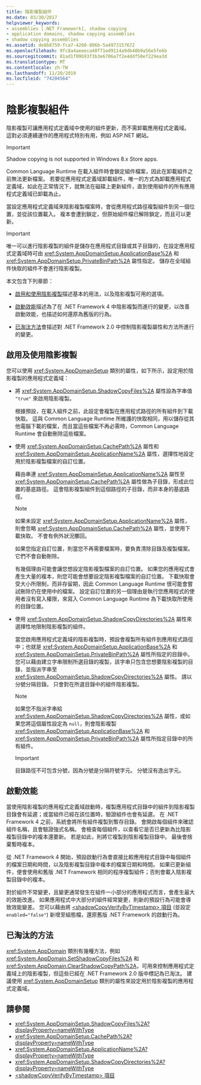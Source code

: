 ```yaml
---
title: 陰影複製組件
ms.date: 03/30/2017
helpviewer_keywords:
- assemblies [.NET Framework], shadow copying
- application domains, shadow copying assemblies
- shadow copying assemblies
ms.assetid: de8b8759-fca7-4260-896b-5a4973157672
ms.openlocfilehash: 9fc8a4aeeeca40f71ed9114a9db40b9a56e5fe6b
ms.sourcegitcommit: 81ad1f09b93f3b3e6706a7f2e4ddf50ef229ea3d
ms.translationtype: MT
ms.contentlocale: zh-TW
ms.lasthandoff: 11/20/2019
ms.locfileid: "74204564"
---
```

# <a name="shadow-copying-assemblies"></a>陰影複製組件

陰影複製可讓應用程式定義域中使用的組件更新，而不需卸載應用程式定義域。 這對必須連續運作的應用程式特別有用，例如 ASP.NET 網站。

> [!IMPORTANT]
> Shadow copying is not supported in Windows 8.x Store apps.

Common Language Runtime 在載入組件時會鎖定組件檔案，因此在卸載組件之前無法更新檔案。 若要從應用程式定義域卸載組件，唯一的方式為卸載應用程式定義域，如此在正常情況下，就無法在磁碟上更新組件，直到使用組件的所有應用程式定義域已卸載為止。

當設定應用程式定義域來陰影複製檔案時，會從應用程式路徑複製組件到另一個位置，並從該位置載入。 複本會遭到鎖定，但原始組件檔已解除鎖定，而且可以更新。

> [!IMPORTANT]
> 唯一可以進行陰影複製的組件是儲存在應用程式目錄或其子目錄的，在設定應用程式定義域時可由 <xref:System.AppDomainSetup.ApplicationBase%2A> 和 <xref:System.AppDomainSetup.PrivateBinPath%2A> 屬性指定。 儲存在全域組件快取的組件不會進行陰影複製。

本文包含下列章節：

- [啟用和使用陰影複製](#EnablingAndUsing)描述基本的用法，以及陰影複製可用的選項。

- [啟動效能](#StartupPerformance)描述為了在 .NET Framework 4 中陰影複製而進行的變更，以改善啟動效能，也描述如何還原為舊版的行為。

- [已淘汰方法](#ObsoleteMethods)會描述對 .NET Framework 2.0 中控制陰影複製屬性和方法所進行的變更。

<a name="EnablingAndUsing"></a>

## <a name="enabling-and-using-shadow-copying"></a>啟用及使用陰影複製

您可以使用 <xref:System.AppDomainSetup> 類別的屬性，如下所示，設定用於陰影複製的應用程式定義域：

- 將 <xref:System.AppDomainSetup.ShadowCopyFiles%2A> 屬性設為字串值 `"true"` 來啟用陰影複製。

  根據預設，在載入組件之前，此設定會複製在應用程式路徑的所有組件到下載快取。 這與 Common Language Runtime 所維護的快取相同，用以儲存從其他電腦下載的檔案，而且當這些檔案不再必需時，Common Language Runtime 會自動刪除這些檔案。

- 使用 <xref:System.AppDomainSetup.CachePath%2A> 屬性和 <xref:System.AppDomainSetup.ApplicationName%2A> 屬性，選擇性地設定用於陰影複製檔案的自訂位置。

  藉由串連 <xref:System.AppDomainSetup.ApplicationName%2A> 屬性至 <xref:System.AppDomainSetup.CachePath%2A> 屬性做為子目錄，形成此位置的基底路徑。 這會陰影複製組件到這個路徑的子目錄，而非本身的基底路徑。

  > [!NOTE]
  > 如果未設定 <xref:System.AppDomainSetup.ApplicationName%2A> 屬性，則會忽略 <xref:System.AppDomainSetup.CachePath%2A> 屬性，並使用下載快取。 不會有例外狀況擲回。

  如果您指定自訂位置，則當您不再需要檔案時，要負責清除目錄及複製檔案。 它們不會自動刪除。

  有幾個理由可能會讓您想設定陰影複製檔案的自訂位置。 如果您的應用程式會產生大量的複本，則您可能會想要設定陰影複製檔案的自訂位置。 下載快取會受大小所限制，而非存留期，因此 Common Language Runtime 很可能會嘗試刪除仍在使用中的檔案。 設定自訂位置的另一個理由是執行您應用程式的使用者沒有寫入權限，來寫入 Common Language Runtime 為下載快取所使用的目錄位置。

- 使用 <xref:System.AppDomainSetup.ShadowCopyDirectories%2A> 屬性來選擇性地限制陰影複製的組件。

  當您啟用應用程式定義域的陰影複製時，預設會複製所有組件到應用程式路徑中；也就是 <xref:System.AppDomainSetup.ApplicationBase%2A> 和 <xref:System.AppDomainSetup.PrivateBinPath%2A> 屬性所指定的目錄中。 您可以藉由建立字串限制所選目錄的複製，該字串只包含您想要陰影複製的目錄，並指派字串至 <xref:System.AppDomainSetup.ShadowCopyDirectories%2A> 屬性。 請以分號分隔目錄。 只會對在所選目錄中的組件陰影複製。

  > [!NOTE]
  > 如果您不指派字串給 <xref:System.AppDomainSetup.ShadowCopyDirectories%2A> 屬性，或如果您將這個屬性設定為 `null`，則會陰影複製 <xref:System.AppDomainSetup.ApplicationBase%2A> 和 <xref:System.AppDomainSetup.PrivateBinPath%2A> 屬性所指定目錄中的所有組件。

  > [!IMPORTANT]
  > 目錄路徑不可包含分號，因為分號是分隔符號字元。 分號沒有逸出字元。

<a name="StartupPerformance"></a>

## <a name="startup-performance"></a>啟動效能

當使用陰影複製的應用程式定義域啟動時，複製應用程式目錄中的組件到陰影複製目錄會有延遲；或當組件已經在該位置時，驗證組件也會有延遲。 在 .NET Framework 4 之前，系統會將所有組件複製到暫存目錄。 會開啟每個組件來確認組件名稱，且會驗證強式名稱。 會檢查每個組件，以查看它是否已更新為比陰影複製目錄中的複本還要新。 若是如此，則將它複製到陰影複製目錄中。 最後會捨棄暫時複本。

從 .NET Framework 4 開始，預設啟動行為會直接比較應用程式目錄中每個組件的檔案日期和時間，以及陰影複製目錄中複本的檔案日期和時間。 如果已更新組件，便會使用和舊版 .NET Framework 相同的程序複製組件；否則會載入陰影複製目錄中的複本。

對於組件不常變更，且變更通常發生在組件一小部分的應用程式而言，會產生最大的效能改進。 如果應用程式中大部分的組件經常變更，則新的預設行為可能會導致效能變差。 您可以藉由將 [\<shadowCopyVerifyByTimestamp> 項目](../configure-apps/file-schema/runtime/shadowcopyverifybytimestamp-element.md) (並設定 `enabled="false"`) 新增至組態檔，還原舊版 .NET Framework 的啟動行為。

<a name="ObsoleteMethods"></a>

## <a name="obsolete-methods"></a>已淘汰的方法

<xref:System.AppDomain> 類別有幾種方法，例如 <xref:System.AppDomain.SetShadowCopyFiles%2A> 和 <xref:System.AppDomain.ClearShadowCopyPath%2A>，可用來控制應用程式定義域上的陰影複製，但這些已經在 .NET Framework 2.0 版中標記為已淘汰。 建議使用 <xref:System.AppDomainSetup> 類別的屬性來設定用於陰影複製的應用程式定義域。

## <a name="see-also"></a>請參閱

- <xref:System.AppDomainSetup.ShadowCopyFiles%2A?displayProperty=nameWithType>
- <xref:System.AppDomainSetup.CachePath%2A?displayProperty=nameWithType>
- <xref:System.AppDomainSetup.ApplicationName%2A?displayProperty=nameWithType>
- <xref:System.AppDomainSetup.ShadowCopyDirectories%2A?displayProperty=nameWithType>
- [\<shadowCopyVerifyByTimestamp> 項目](../configure-apps/file-schema/runtime/shadowcopyverifybytimestamp-element.md)
